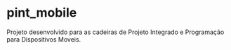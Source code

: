 # pint_mobile

Projeto desenvolvido para as cadeiras de Projeto Integrado e Programação para Dispositivos Moveis.

